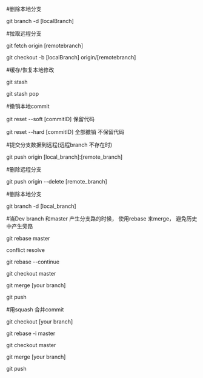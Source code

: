 #删除本地分支

git branch -d [localBranch]

#拉取远程分支

git fetch origin [remotebranch]

git checkout -b [localBranch] origin/[remotebranch]

#缓存/恢复本地修改

git stash

git stash pop

#撤销本地commit

git reset --soft [commitID] 保留代码

git reset --hard [commitID] 全部撤销 不保留代码

#提交分支数据到远程(远程branch 不存在时)

git push origin [local_branch]:[remote_branch]

#删除远程分支

git push origin --delete [remote_branch]

#删除本地分支

git branch -d [local_branch]

#当Dev branch 和master 产生分支路的时候， 使用rebase 来merge， 避免历史中产生旁路 

git rebase master

conflict resolve

git rebase --continue

git checkout master

git merge [your branch]

git push

#用squash 合并commit

git checkout [your branch]

git rebase -i master

git checkout master

git merge [your branch]

git push
